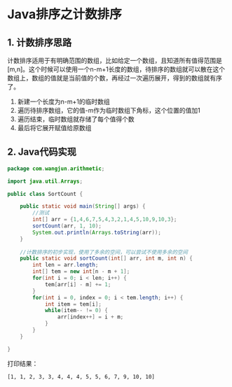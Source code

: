 # Java排序之计数排序

## 1. 计数排序思路

计数排序适用于有明确范围的数组，比如给定一个数组，且知道所有值得范围是[m,n]。这个时候可以使用一个n-m+1长度的数组，待排序的数组就可以散在这个数组上，数组的值就是当前值的个数，再经过一次遍历展开，得到的数组就有序了。

1. 新建一个长度为n-m+1的临时数组
2. 遍历待排序数组，它的值-m作为临时数组下角标，这个位置的值加1
3. 遍历结束，临时数组就存储了每个值得个数
4. 最后将它展开赋值给原数组

## 2. Java代码实现

```java
package com.wangjun.arithmetic;

import java.util.Arrays;

public class SortCount {

	public static void main(String[] args) {
		//测试
		int[] arr = {1,4,6,7,5,4,3,2,1,4,5,10,9,10,3};
		sortCount(arr, 1, 10);
		System.out.println(Arrays.toString(arr));
	}
	
	//计数排序的初步实现，使用了多余的空间，可以尝试不使用多余的空间
	public static void sortCount(int[] arr, int m, int n) {
		int len = arr.length;
		int[] tem = new int[n - m + 1];
		for(int i = 0; i < len; i++) {
			tem[arr[i] - m] += 1;
		}
		for(int i = 0, index = 0; i < tem.length; i++) {
			int item = tem[i];
			while(item-- != 0) {
				arr[index++] = i + m;
			}
		}
	}

}
```

打印结果：

```
[1, 1, 2, 3, 3, 4, 4, 4, 5, 5, 6, 7, 9, 10, 10]
```

